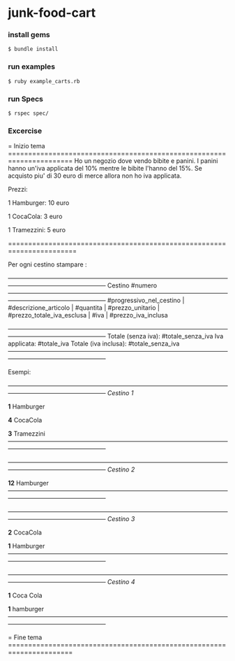 # junk-food-cart

### install gems

`$ bundle install`

### run examples

`$ ruby example_carts.rb`

### run Specs

`$ rspec spec/`


### Excercise

= Inizio tema ======================================================================
Ho un negozio dove vendo bibite e panini.
I panini hanno un'iva applicata del 10% mentre le bibite l'hanno del 15%.
Se acquisto piu' di 30 euro di merce allora non ho iva applicata.

Prezzi:

1 Hamburger: 10 euro

1 CocaCola: 3 euro

1 Tramezzini: 5 euro



=======================================================================

Per ogni cestino stampare :

————————————————————————————————————————————————————
Cestino #numero
————————————————————————————————————————————————————
#progressivo_nel_cestino | #descrizione_articolo | #quantita |  #prezzo_unitario | #prezzo_totale_iva_esclusa | #iva | #prezzo_iva_inclusa

————————————————————————————————————————————————————
Totale (senza iva): #totale_senza_iva
Iva applicata: #totale_iva
Totale (iva inclusa): #totale_senza_iva
————————————————————————————————————————————————————


Esempi:

————————————————————————————————————————————————————
_Cestino 1_

**1** Hamburger

**4** CocaCola

**3** Tramezzini
————————————————————————————————————————————————————

————————————————————————————————————————————————————
_Cestino 2_

**12** Hamburger
————————————————————————————————————————————————————


————————————————————————————————————————————————————
_Cestino 3_

**2** CocaCola

**1** Hamburger
————————————————————————————————————————————————————

————————————————————————————————————————————————————
_Cestino 4_

**1** Coca Cola

**1** hamburger
————————————————————————————————————————————————————

= Fine tema ======================================================================
